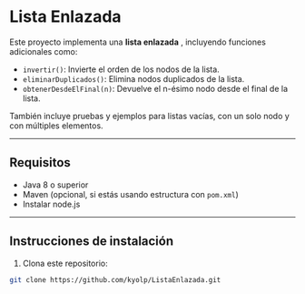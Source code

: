 # Lista Enlazada 

Este proyecto implementa una **lista enlazada** , incluyendo funciones adicionales como:

- `invertir()`: Invierte el orden de los nodos de la lista.
- `eliminarDuplicados()`: Elimina nodos duplicados de la lista.
- `obtenerDesdeElFinal(n)`: Devuelve el n-ésimo nodo desde el final de la lista.

También incluye pruebas y ejemplos para listas vacías, con un solo nodo y con múltiples elementos.

---

##  Requisitos

- Java 8 o superior
- Maven (opcional, si estás usando estructura con `pom.xml`)
- Instalar node.js

---

## Instrucciones de instalación

1. Clona este repositorio:

```bash
git clone https://github.com/kyolp/ListaEnlazada.git
